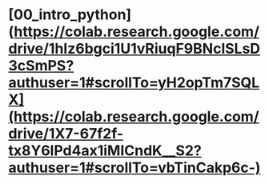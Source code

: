 # [00_intro_python](https://colab.research.google.com/drive/1hIz6bgci1U1vRiuqF9BNclSLsD3cSmPS?authuser=1#scrollTo=yH2opTm7SQLX](https://colab.research.google.com/drive/1X7-67f2f-tx8Y6lPd4ax1iMICndK__S2?authuser=1#scrollTo=vbTinCakp6c-)
